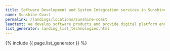 ```yaml
---
title: Software Development and System Integration services in Sunshine Coast
name: Sunshine Coast
permalink: /landings/locations/sunshine-coast
leadtext: We develop software products and provide digital platform engineering services in across Australia, New Zeland and Asia
list_generator: landing_list_technologies.html
---
```

{% include {{ page.list_generator }} %}